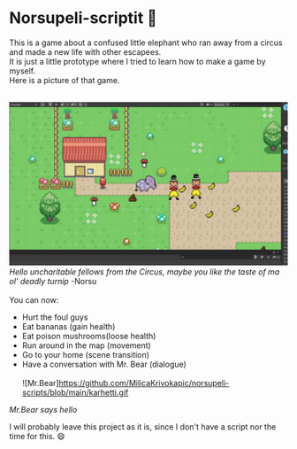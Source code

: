 # **Norsupeli-scriptit** 🐘

This is a game about a confused little elephant who ran away from a circus and made a new life with other escapees. <br>
It is just a little prototype where I tried to learn how to make a game by myself.
<br>
Here is a picture of that game.
<br>
<br>

![Norsugame](/norsegame.jpg)
_Hello uncharitable fellows from the Circus, maybe you like the taste of ma ol' deadly turnip_ -Norsu
<br>
<br>
You can now:

- Hurt the foul guys
- Eat bananas (gain health)
- Eat poison mushrooms(loose health)
- Run around in the map (movement)
- Go to your home (scene transition)
- Have a conversation with Mr. Bear (dialogue)
  <br>
  <br>
  ![Mr.Bear]https://github.com/MilicaKrivokapic/norsupeli-scripts/blob/main/karhetti.gif

_Mr.Bear says hello_

I will probably leave this project as it is, since I don't have a script nor the time for this. 😄
